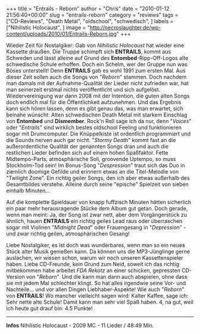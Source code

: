+++
title = "Entrails - Reborn"
author = "Chris"
date = "2010-01-12 21:56:40+00:00"
slug = "entrails-reborn"
category = "reviews"
tags = ["CD-Reviews", "Death Metal", "oldschool", "schwedisch", ]
labels = ["Nihilistic Holocaust", ]
image = "http://necroslaughter.de/wp-content/uploads/2010/01/Entrails-Reborn.jpg"
+++

Wieder Zeit für Nostalgiker: Gab von _Nihilistic Holocaust_ hat wieder eine Kassette draußen. Die Truppe schimpft sich **ENTRAILS**, kommt aus Schweden und lässt alleine auf Grund des **Entombed**-Ripp-Off-Logos alte schwedische Schule erhoffen. Doch ein Schelm, wer der Gruppe nun was Böses unterstellt! Denn **ENTRAILS** gab es wohl 1991 zum ersten Mal. Aus dieser Zeit sollen auch die Songs von "_Reborn_" stammen. Doch nachdem man damals mit der Aufnahme-Qualität der Lieder nicht zufrieden war, hat man seinerzeit erstmal nichts veröffentlicht und sich aufgelöst.
Wiedervereinigung war dann 2008 mit der Intention, die guten alten Songs doch endlich mal für die Öffentlichkeit aufzunehmen. Und das Ergebnis kann sich hören lassen, denn es gibt genau das, was man erwartet, sich beinahe wünscht: Alten schwedischen Death Metal mit starkem Einschlag von **Entombed** und **Dismember**. Rock'n Roll sage ich da nur, denn "_Voices_" oder "_Entrails_" sind wirklich bestes oldschool Feeling und funktionieren sogar mit Drumcomputer. Die Knüppelkiste ist ordentlich programmiert und die Sounds nerven auch gar nicht.
"_Stormy Death_" kommt fast an die außerordentliche Qualität der genannten Songs dran und auch die restlichen Lieder befinden sich auf einem hohen Spaßfaktor. Fette Midtempo-Parts, atmosphärische Soli, groovende Uptempo, so muss Stockholm-Tod sein! Im Bonus-Song "_Despression_" traut sich das Duo in ziemlich doomige Gefilde und erinnern etwas an die Titel-Melodie von "Twilight Zone". Ein richtig geiler Songs, den ich aber etwas außerhalb des Gesamtbildes verstehe. Alleine durch seine "epische" Spielzeit von sieben einhalb Minuten...

Auf die komplette Spieldauer von knapp fuffzisch Minuten hätten sicherlich ein paar mehr herausragende Stücke dem Album gut getan. Doch gerade, wenn man meint: Ja, der Song ist zwar nett, aber dem Vorgängerstück zu ähnlich, hauen **ENTRAILS** ein richtig geiles Lead raus oder überraschen sogar mit Violinen "_Midnight Dead_" oder Frauengesang in "_Depression_" - und zwar richtig geilen, atmosphärischen Gesang!

Liebe Nostalgiker, es ist doch was wunderbares, wenn man so ein neues Stück alter Musik genießen kann. Da können uns die MP3-Jünglinge gerne auslachen, wir wissen schon, warum wir noch unseren Kassettenspieler haben.
Liebe CD-Freunde, kein Grund zum Neid, soweit ich das richtig mitbekommen habe arbeitet _FDA Rekotz_ an einer schicken, gepressten CD-Version von "_Reborn_". Und die kann man dann auch abspielen, ohne dass sie mit jedem Mal schlechter klingt. So hat alles irgendwie seine Vor- und Nachteile... und vor allen Dingen Liebhaber-Aspekte! Wie auch "_Reborn_" von **ENTRAILS**! Wo mancher vielleicht sagen wird: Kalter Kaffee, sage ich: Sehr nette alte Schule! Damit kann man sehr viel Spaß haben. 4, na gut, weil ich heute gut drauf bin: 4.5 Punkte!





---
**Infos**
Nihilistic Holocaust - 2009
MC - 11 Lieder / 48:49 Min.
